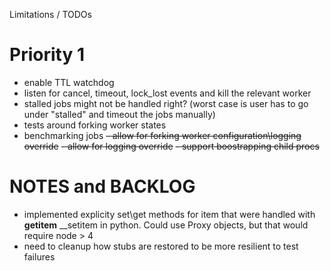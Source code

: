 Limitations / TODOs

# Priority 1
- enable TTL watchdog
- listen for cancel, timeout, lock_lost events and kill the relevant worker
- stalled jobs might not be handled right? (worst case is user has to go under "stalled" and timeout the jobs manually)
- tests around forking worker states
- benchmarking jobs
~~- allow for forking worker configuration\logging override~~
~~- allow for logging override~~
~~- support boostrapping child procs~~


# NOTES and BACKLOG
- implemented explicity set\get methods for item that were handled with __getitem__ __setitem in python.  Could use Proxy objects, but that would require node > 4
- need to cleanup how stubs are restored to be more resilient to test failures